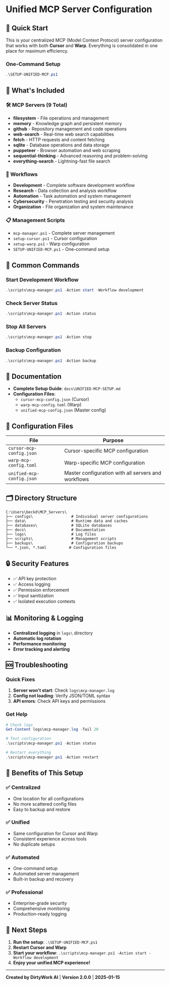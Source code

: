 # Unified MCP Server Configuration

## 🚀 Quick Start

This is your centralized MCP (Model Context Protocol) server configuration that works with both **Cursor** and **Warp**. Everything is consolidated in one place for maximum efficiency.

### One-Command Setup
```powershell
.\SETUP-UNIFIED-MCP.ps1
```

## 📁 What's Included

### 🛠️ MCP Servers (9 Total)
- **filesystem** - File operations and management
- **memory** - Knowledge graph and persistent memory
- **github** - Repository management and code operations
- **web-search** - Real-time web search capabilities
- **fetch** - HTTP requests and content fetching
- **sqlite** - Database operations and data storage
- **puppeteer** - Browser automation and web scraping
- **sequential-thinking** - Advanced reasoning and problem-solving
- **everything-search** - Lightning-fast file search

### 🔄 Workflows
- **Development** - Complete software development workflow
- **Research** - Data collection and analysis workflow
- **Automation** - Task automation and system management
- **Cybersecurity** - Penetration testing and security analysis
- **Organization** - File organization and system maintenance

### 📋 Management Scripts
- `mcp-manager.ps1` - Complete server management
- `setup-cursor.ps1` - Cursor configuration
- `setup-warp.ps1` - Warp configuration
- `SETUP-UNIFIED-MCP.ps1` - One-command setup

## 🎯 Common Commands

### Start Development Workflow
```powershell
.\scripts\mcp-manager.ps1 -Action start -Workflow development
```

### Check Server Status
```powershell
.\scripts\mcp-manager.ps1 -Action status
```

### Stop All Servers
```powershell
.\scripts\mcp-manager.ps1 -Action stop
```

### Backup Configuration
```powershell
.\scripts\mcp-manager.ps1 -Action backup
```

## 📖 Documentation

- **Complete Setup Guide**: `docs\UNIFIED-MCP-SETUP.md`
- **Configuration Files**:
  - `cursor-mcp-config.json` (Cursor)
  - `warp-mcp-config.toml` (Warp)
  - `unified-mcp-config.json` (Master config)

## 🔧 Configuration Files

| File | Purpose |
|------|---------|
| `cursor-mcp-config.json` | Cursor-specific MCP configuration |
| `warp-mcp-config.toml` | Warp-specific MCP configuration |
| `unified-mcp-config.json` | Master configuration with all servers and workflows |

## 🗂️ Directory Structure

```
C:\Users\beckd\MCP_Servers\
├── configs\                 # Individual server configurations
├── data\                    # Runtime data and caches
├── databases\               # SQLite databases
├── docs\                    # Documentation
├── logs\                    # Log files
├── scripts\                 # Management scripts
├── backups\                 # Configuration backups
└── *.json, *.toml          # Configuration files
```

## 🔒 Security Features

- ✅ API key protection
- ✅ Access logging
- ✅ Permission enforcement
- ✅ Input sanitization
- ✅ Isolated execution contexts

## 📊 Monitoring & Logging

- **Centralized logging** in `logs\` directory
- **Automatic log rotation**
- **Performance monitoring**
- **Error tracking and alerting**

## 🆘 Troubleshooting

### Quick Fixes
1. **Server won't start**: Check `logs\mcp-manager.log`
2. **Config not loading**: Verify JSON/TOML syntax
3. **API errors**: Check API keys and permissions

### Get Help
```powershell
# Check logs
Get-Content logs\mcp-manager.log -Tail 20

# Test configuration
.\scripts\mcp-manager.ps1 -Action status

# Restart everything
.\scripts\mcp-manager.ps1 -Action restart
```

## 🎉 Benefits of This Setup

### ✅ **Centralized**
- One location for all configurations
- No more scattered config files
- Easy to backup and restore

### ✅ **Unified**
- Same configuration for Cursor and Warp
- Consistent experience across tools
- No duplicate setups

### ✅ **Automated**
- One-command setup
- Automated server management
- Built-in backup and recovery

### ✅ **Professional**
- Enterprise-grade security
- Comprehensive monitoring
- Production-ready logging

## 🚀 Next Steps

1. **Run the setup**: `.\SETUP-UNIFIED-MCP.ps1`
2. **Restart Cursor and Warp**
3. **Start your workflow**: `.\scripts\mcp-manager.ps1 -Action start -Workflow development`
4. **Enjoy your unified MCP experience!**

---

**Created by DirtyWork AI** | **Version 2.0.0** | **2025-01-15**

